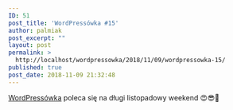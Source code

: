 ```yaml
---
ID: 51
post_title: 'WordPressówka #15'
author: palmiak
post_excerpt: ""
layout: post
permalink: >
  http://localhost/wordpressowka/2018/11/09/wordpressowka-15/
published: true
post_date: 2018-11-09 21:32:48
---
```

<!-- wp:paragraph -->
<p><a href="https://www.facebook.com/wordpressowka/?__tn__=K-R&amp;eid=ARB25Q0ERXtIHlrQ-8dtHwYHwlfedvGkzctd_kRHF5XYuw0-4qC04FqJZvUWr0dm0yzlAsBSpYGEhVaL&amp;fref=mentions&amp;__xts__%5B0%5D=68.ARCAdx6Rob-kbIvU9KRu4cbLx2NcBNZRbf4RHwvKuw1XJl4GzJuxWjK41pmmEzVEp9mnYeFPn_i4jefVvPU15kGb3L9DGaQjt6tC5J_CuslLfVsrAMlgdfsgL6Geajitu4j6j2dHvmgOgKP24nwEr2r7i8z7NPEWTBUo8s4k8HTiBIB5bi_PNfjetz-jQImSAt3xUEqMkHKjMDbUCg-RkMOiJkGo8p5JQKYevWp_kGRcoVjKMZ17j5CKoPL44B-VbJEpi7J_BhifQihVvdQmntAifwfqUBCOm-u02VsCyXIPGJCEF_e_55kmoYyL6_WubQNSql7bzc7coV7ErZMx8ST1Tw3A">WordPressówka</a> poleca się na długi listopadowy weekend 😍😎🦉</p>
<!-- /wp:paragraph -->

<!-- wp:acf/owl-link {"id":"block_5c61dac03a768","data":{"field_5c5706bb6e493":"\u003cp\u003eNa pierwszy rzut bardzo praktyczny dodatek do CSS, który możecie dodać do swojego kodu. Dzięki niemu zobaczycie wszystkie potencjalne problemy związane z \u0022dostępnścią\u0022 waszej strony.\u003c/p\u003e","field_5c5706f36e494":{"title":"wp-preview-csshacks","url":"https://github.com/grahamarmfield/wp-preview-csshacks?fbclid=IwAR0RGL5lvGb298xJcuVj1FHPrQfZO7e2yO5L-UmoIop3XSHTiPkxqIF52e8","target":"_blank"}},"name":"acf/owl-link","align":"","mode":"preview"} /-->

<!-- wp:acf/owl-link {"id":"block_5c61dae43a769","data":{"field_5c5706bb6e493":"\u003cp\u003eJoost de Valk \u003ca class=\u0022profileLink\u0022 href=\u0022https://www.facebook.com/yoast/?__tn__=K-R\u0026amp;eid=ARCzC2oROkyWO5MMkbNSyucgfz4YvRuh-64UzhwAlEh6xMx6C_x0-0MIGqBMqeoHPiCClQGRCi1Wa8yL\u0026amp;fref=mentions\u0026amp;__xts__%5B0%5D=68.ARCAdx6Rob-kbIvU9KRu4cbLx2NcBNZRbf4RHwvKuw1XJl4GzJuxWjK41pmmEzVEp9mnYeFPn_i4jefVvPU15kGb3L9DGaQjt6tC5J_CuslLfVsrAMlgdfsgL6Geajitu4j6j2dHvmgOgKP24nwEr2r7i8z7NPEWTBUo8s4k8HTiBIB5bi_PNfjetz-jQImSAt3xUEqMkHKjMDbUCg-RkMOiJkGo8p5JQKYevWp_kGRcoVjKMZ17j5CKoPL44B-VbJEpi7J_BhifQihVvdQmntAifwfqUBCOm-u02VsCyXIPGJCEF_e_55kmoYyL6_WubQNSql7bzc7coV7ErZMx8ST1Tw3A\u0022 data-hovercard=\u0022/ajax/hovercard/page.php?id=120513077963353\u0026amp;extragetparams=%7B%22__tn__%22%3A%22%2CdK-R-R%22%2C%22eid%22%3A%22ARCzC2oROkyWO5MMkbNSyucgfz4YvRuh-64UzhwAlEh6xMx6C_x0-0MIGqBMqeoHPiCClQGRCi1Wa8yL%22%2C%22fref%22%3A%22mentions%22%7D\u0022 data-hovercard-prefer-more-content-show=\u00221\u0022\u003eYoast\u003c/a\u003e popełnił wpis o tym jak przebiegają prace i relacje w zespole Gutenberg, czy czasami za bardzo nie zostało narzucone za duże tempo na wdrożenie nowego edytora?\u003c/p\u003e","field_5c5706f36e494":{"title":"WordPress 5.0 needs a different timeline","url":"https://joost.blog/wordpress-5-0-needs-a-different-timeline/?fbclid=IwAR3GbZNRnSYaWU-K0CWBrw0_fwJKDRrU2aaJ9J-47Ye1b1KwFOR3zqunMko","target":"_blank"}},"name":"acf/owl-link","align":"","mode":"preview"} /-->

<!-- wp:acf/owl-link {"id":"block_5c61db003a76a","data":{"field_5c5706bb6e493":"\u003cp\u003eKolejny post o tym jak bardzo nowy WordPress 5.0 nie jest gotowy. Jak wiele rzeczy w Gutenbergu jeszcze wymaga poprawy.\u003c/p\u003e","field_5c5706f36e494":{"title":"WordPress 5.0 is Not Ready","url":"https://mrwweb.com/wordpress-5-0-is-not-ready/","target":"_blank"}},"name":"acf/owl-link","align":"","mode":"preview"} /-->

<!-- wp:acf/owl-link {"id":"block_5c61db1b3a76b","data":{"field_5c5706bb6e493":"\u003cp\u003eUciekając na chwile od tematyki Gutenberga. Jedna z dawnych konkurencji dla WordPressa - ExpressionEngine od teraz jest darmowy.\u003c/p\u003e","field_5c5706f36e494":{"title":"ExpressionEngine Is Now Free ","url":"https://expressionengine.com/blog/expressionengine-is-now-free","target":"_blank"}},"name":"acf/owl-link","align":"","mode":"preview"} /-->

<!-- wp:acf/owl-link {"id":"block_5c61db443a76c","data":{"field_5c5706bb6e493":"\u003cp\u003eWordPress 5.0 w dalszym ciągu jest w fazie rozwoju, dostępna jest już wersja Beta 3. Możecie ją testować!\u003c/p\u003e","field_5c5706f36e494":{"title":"WordPress 5.0 Beta 3","url":"https://wordpress.org/news/2018/11/wordpress-5-0-beta-3/?fbclid=IwAR3PfiwtT3ElV8lD8UXoFu547R8NJPIt1c67iEkrJXV1sZycEu16s4t-l2M","target":"_blank"}},"name":"acf/owl-link","align":"","mode":"preview"} /-->

<!-- wp:acf/owl-link {"id":"block_5c61db653a76d","data":{"field_5c5706bb6e493":"\u003cp\u003eAtaki i niebezpieczeństwo. Zobacz na jakiego typu ataki jest narażony WordPress i jak się przed nimi uchronić\u003c/p\u003e","field_5c5706f36e494":{"title":"Common WordPress Attacks and How to Stop Them","url":"https://www.wpexplorer.com/common-wordpress-attacks/?fbclid=IwAR1-YXPh40ZAlZy6g6HJxhh22euPxPOKUrOZYR2bHaaWXe5oX7UGaAnY8yk","target":"_blank"}},"name":"acf/owl-link","align":"","mode":"preview"} /-->

<!-- wp:acf/owl-link {"id":"block_5c61db813a76e","data":{"field_5c5706bb6e493":"\u003cp\u003ePodczas ostatniego \u003ca class=\u0022profileLink\u0022 href=\u0022https://www.facebook.com/worduplodz/?__tn__=K-R\u0026amp;eid=ARCovpV4x4Y-xbOauFNGcBDmtqH3uWtQxgI7SR5GksRdybC5Dhp9Ufm1sS8FQvnT-we_wKXly9NR586H\u0026amp;fref=mentions\u0026amp;__xts__%5B0%5D=68.ARCAdx6Rob-kbIvU9KRu4cbLx2NcBNZRbf4RHwvKuw1XJl4GzJuxWjK41pmmEzVEp9mnYeFPn_i4jefVvPU15kGb3L9DGaQjt6tC5J_CuslLfVsrAMlgdfsgL6Geajitu4j6j2dHvmgOgKP24nwEr2r7i8z7NPEWTBUo8s4k8HTiBIB5bi_PNfjetz-jQImSAt3xUEqMkHKjMDbUCg-RkMOiJkGo8p5JQKYevWp_kGRcoVjKMZ17j5CKoPL44B-VbJEpi7J_BhifQihVvdQmntAifwfqUBCOm-u02VsCyXIPGJCEF_e_55kmoYyL6_WubQNSql7bzc7coV7ErZMx8ST1Tw3A\u0022 data-hovercard=\u0022/ajax/hovercard/page.php?id=784651898256263\u0026amp;extragetparams=%7B%22__tn__%22%3A%22%2CdK-R-R%22%2C%22eid%22%3A%22ARCovpV4x4Y-xbOauFNGcBDmtqH3uWtQxgI7SR5GksRdybC5Dhp9Ufm1sS8FQvnT-we_wKXly9NR586H%22%2C%22fref%22%3A%22mentions%22%7D\u0022 data-hovercard-prefer-more-content-show=\u00221\u0022\u003eWordUp Łódź\u003c/a\u003e \u003ca class=\u0022profileLink\u0022 href=\u0022https://www.facebook.com/anoriell.eu/?__tn__=K-R\u0026amp;eid=ARBcAbCn_KKyKRaciHM_JUfx0YWddaBslqdQnW9GJPPWiR3jfNyMQGMHumfbfNVStWuU_K60FtgCWgCG\u0026amp;fref=mentions\u0026amp;__xts__%5B0%5D=68.ARCAdx6Rob-kbIvU9KRu4cbLx2NcBNZRbf4RHwvKuw1XJl4GzJuxWjK41pmmEzVEp9mnYeFPn_i4jefVvPU15kGb3L9DGaQjt6tC5J_CuslLfVsrAMlgdfsgL6Geajitu4j6j2dHvmgOgKP24nwEr2r7i8z7NPEWTBUo8s4k8HTiBIB5bi_PNfjetz-jQImSAt3xUEqMkHKjMDbUCg-RkMOiJkGo8p5JQKYevWp_kGRcoVjKMZ17j5CKoPL44B-VbJEpi7J_BhifQihVvdQmntAifwfqUBCOm-u02VsCyXIPGJCEF_e_55kmoYyL6_WubQNSql7bzc7coV7ErZMx8ST1Tw3A\u0022 data-hovercard=\u0022/ajax/hovercard/page.php?id=117816795064333\u0026amp;extragetparams=%7B%22__tn__%22%3A%22%2CdK-R-R%22%2C%22eid%22%3A%22ARBcAbCn_KKyKRaciHM_JUfx0YWddaBslqdQnW9GJPPWiR3jfNyMQGMHumfbfNVStWuU_K60FtgCWgCG%22%2C%22fref%22%3A%22mentions%22%7D\u0022 data-hovercard-prefer-more-content-show=\u00221\u0022\u003eKatarzyna Janoska - anoriell.eu\u003c/a\u003e przestawiła temat zadawania odpowiednich pytań na forach pomocy i nie tylko. \u003cbr /\u003eMożecie przeczytać artykuł jaki na bazie tej prelekcji pojawił się na jej stronie.\u003c/p\u003e","field_5c5706f36e494":{"title":"Jak pytać, by nie błądzić? Czyli gdzie i jak szukać pomocy WordPressowej","url":"https://katarzynajanoska.pl/jak-szukac-pomocy-wordpressowej/?fbclid=IwAR1dMfSLj0eh_58Il4ehGvVTTWKipVaqXrgHF8T5OU03tN7q8F6ll0ZbOOc","target":"_blank"}},"name":"acf/owl-link","align":"","mode":"preview"} /-->

<!-- wp:acf/owl-link {"id":"block_5c61dba03a76f","data":{"field_5c5706bb6e493":"\u003cp\u003eI na koniec coś technicznego.\u003cbr /\u003ePraktyczna wiedza na temat WordPress Transients\u003c/p\u003e","field_5c5706f36e494":{"title":"Improving WordPress Transients","url":"https://10up.com/blog/2018/improving-wordpress-transients/?fbclid=IwAR2-X2SONQ4lq9JtHfhducqUpC_V5kWV2tmNHZ_lW8Uww5RVhKT97RgxfsM","target":"_blank"}},"name":"acf/owl-link","align":"","mode":"preview"} /-->